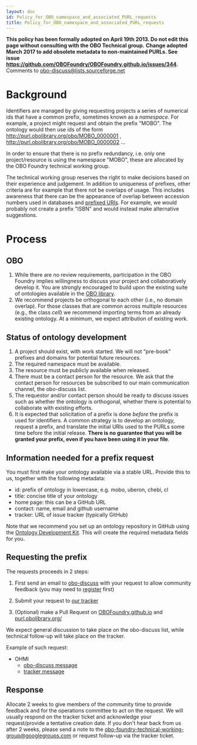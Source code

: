 ```yaml
---
layout: doc
id: Policy_for_OBO_namespace_and_associated_PURL_requests
title: Policy_for_OBO_namespace_and_associated_PURL_requests
---
```


**This policy has been formally adopted on April 19th 2013. Do not edit this page without consulting with the OBO Technical group.**
**Change adopted March 2017 to add obsolete metadata to non-maintained PURLs. See issue https://github.com/OBOFoundry/OBOFoundry.github.io/issues/344.**
Comments to [obo-discuss@lists.sourceforge.net](mailto:obo-discuss@lists.sourceforge.net)

# Background

Identifiers are managed by giving requesting projects a series of numerical ids that have a common prefix, sometimes known as a _namespace_. For example, a project might request and obtain the prefix "MOBO". The ontology would then use ids of the form http://purl.obolibrary.org/obo/MOBO_0000001 , http://purl.obolibrary.org/obo/MOBO_0000002 ...

In order to ensure that there is no prefix redundancy, i.e. only one project/resource is using the namespace "MOBO", these are allocated by the OBO Foundry technical working group.

The technical working group reserves the right to make decisions based on their experience and judgement. In addition to uniqueness of prefixes, other criteria are for example that there not be overlaps of usage. This includes awareness that there can be the appearance of overlap between accession numbers used in databases and [prefixed URIs](http://www.w3.org/TR/curie/). For example, we would probably not create a prefix "ISBN" and would instead make alternative suggestions.

# Process #

## OBO ##
  1. While there are no review requirements, participation in the OBO Foundry implies willingness to discuss your project and collaboratively develop it. You are strongly encouraged to build upon the existing suite of ontologies available in the [OBO library](http://obofoundry.org).
  1. We recommend projects be orthogonal to each other (i.e., no domain overlap). For those classes that are common across multiple resources (e.g., the class _cell_) we recommend importing terms from an already existing ontology. At a minimum, we expect attribution of existing work.

## Status of ontology development ##

  1. A project should exist, with work started. We will not "pre-book" prefixes and domains for potential future resources.
  1. The required namespace must be available.
  1. The resource must be publicly available when released.
  1. There must be a contact person for the resource. We ask that the contact person for resources be subscribed to our main communication channel, the obo-discuss list.
  1. The requestor and/or contact person should be ready to discuss issues such as whether the ontology is orthogonal, whether there is potential to collaborate with existing efforts.
  1. It is expected that solicitation of a prefix is done _before_ the prefix is used for identifiers. A common strategy is to develop an ontology, request a prefix, and translate the initial URIs used to the PURLs some time before the initial release. **There is no guarantee that you will be granted your prefix, even if you have been using it in your file**.

## Information needed for a prefix request ##

You must first make your ontology available via a stable URL. Provide this to us, together with the following metadata:

 * id: prefix of ontology in lowercase, e.g. mobo, uberon, chebi, cl
 * title: concise title of your ontology
 * home page: this can be a GitHub URL
 * contact: name, email and github username
 * tracker: URL of issue tracker (typically GitHub)

Note that we recommend you set up an ontology repository in GitHub using the [Ontology Development Kit](https://github.com/INCATools/ontology-development-kit). This will create the required metadata fields for you.

## Requesting the prefix ##

The requests proceeds in 2 steps:

  1. First send an email to [obo-discuss](mailto:obo-discuss@googlegroups.com) with your request to allow community feedback (you may need to [register](https://lists.sourceforge.net/lists/listinfo/obo-discuss) first)

  1. Submit your request to [our tracker](https://github.com/OBOFoundry/OBOFoundry.github.io/issues)

  1. (Optional) make a Pull Request on [OBOFoundry.github.io](https://github.com/OBOFoundry/OBOFoundry.github.io) and [purl.obolibrary.org/](https://github.com/OBOFoundry/purl.obolibrary.org/)

We expect general discussion to take place on the obo-discuss list, while technical follow-up will take place on the tracker.

Example of such request:

 * OHMI
    * [obo-discuss message](https://sourceforge.net/p/obo/mailman/message/35692927/)
    * [tracker message](https://github.com/OBOFoundry/OBOFoundry.github.io/issues/397)

## Response ##

Allocate 2 weeks to give members of the community time to provide feedback and for the operations committee to act on the request. We will usually respond on the tracker ticket and acknowledge your request/provide a tentative creation date.
If you don't hear back from us after 2 weeks, please send a note to the [obo-foundry-technical-working-group@googlegroups.com](mailto:obo-foundry-technical-working-group@googlegroups.com) or request follow-up via the tracker ticket.


